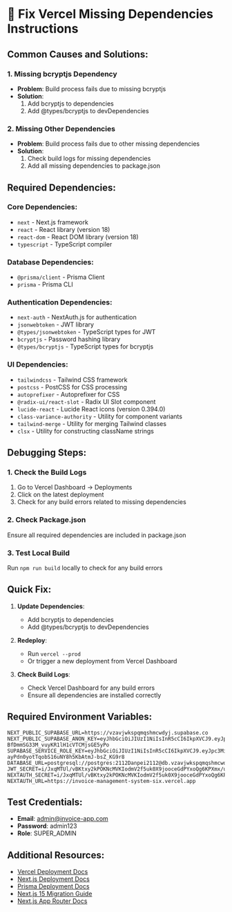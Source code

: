 
# 🔧 Fix Vercel Missing Dependencies Instructions

## Common Causes and Solutions:

### 1. Missing bcryptjs Dependency
- **Problem**: Build process fails due to missing bcryptjs
- **Solution**: 
  1. Add bcryptjs to dependencies
  2. Add @types/bcryptjs to devDependencies

### 2. Missing Other Dependencies
- **Problem**: Build process fails due to other missing dependencies
- **Solution**: 
  1. Check build logs for missing dependencies
  2. Add all missing dependencies to package.json

## Required Dependencies:

### Core Dependencies:
- `next` - Next.js framework
- `react` - React library (version 18)
- `react-dom` - React DOM library (version 18)
- `typescript` - TypeScript compiler

### Database Dependencies:
- `@prisma/client` - Prisma Client
- `prisma` - Prisma CLI

### Authentication Dependencies:
- `next-auth` - NextAuth.js for authentication
- `jsonwebtoken` - JWT library
- `@types/jsonwebtoken` - TypeScript types for JWT
- `bcryptjs` - Password hashing library
- `@types/bcryptjs` - TypeScript types for bcryptjs

### UI Dependencies:
- `tailwindcss` - Tailwind CSS framework
- `postcss` - PostCSS for CSS processing
- `autoprefixer` - Autoprefixer for CSS
- `@radix-ui/react-slot` - Radix UI Slot component
- `lucide-react` - Lucide React icons (version 0.394.0)
- `class-variance-authority` - Utility for component variants
- `tailwind-merge` - Utility for merging Tailwind classes
- `clsx` - Utility for constructing className strings

## Debugging Steps:

### 1. Check the Build Logs
1. Go to Vercel Dashboard → Deployments
2. Click on the latest deployment
3. Check for any build errors related to missing dependencies

### 2. Check Package.json
Ensure all required dependencies are included in package.json

### 3. Test Local Build
Run `npm run build` locally to check for any build errors

## Quick Fix:

1. **Update Dependencies**:
   - Add bcryptjs to dependencies
   - Add @types/bcryptjs to devDependencies

2. **Redeploy**:
   - Run `vercel --prod`
   - Or trigger a new deployment from Vercel Dashboard

3. **Check Build Logs**:
   - Check Vercel Dashboard for any build errors
   - Ensure all dependencies are installed correctly

## Required Environment Variables:

```
NEXT_PUBLIC_SUPABASE_URL=https://vzavjwkspqmqshmcwdyj.supabase.co
NEXT_PUBLIC_SUPABASE_ANON_KEY=eyJhbGciOiJIUzI1NiIsInR5cCI6IkpXVCJ9.eyJpc3MiOiJzdXBhYmFzZSIsInJlZiI6InZ6YXZqd2tzcHFtcXNobWN3ZHlqIiwicm9sZSI6ImFub24iLCJpYXQiOjE3NTk4OTExMjEsImV4cCI6MjA3NTQ2NzEyMX0.YOFjpw21w-BfDmmSG33M_vuyKR1lH1cVTCMjsGE5yPo
SUPABASE_SERVICE_ROLE_KEY=eyJhbGciOiJIUzI1NiIsInR5cCI6IkpXVCJ9.eyJpc3MiOiJzdXBhYmFzZSIsInJlZiI6InZ6YXZqd2tzcHFtcXNobWN3ZHlqIiwicm9sZSI6InNlcnZpY2Vfcm9sZSIsImlhdCI6MTc1OTg5MTEyMSwiZXhwIjoyMDc1NDY3MTIxfQ.tRx2-ayPdn0yotTqobS16uNY8h5KbAtmJ-bsZ_KG9r8
DATABASE_URL=postgresql://postgres:2112Danpei2112@db.vzavjwkspqmqshmcwdyj.supabase.co:5432/postgres
JWT_SECRET=i/JxqMTUl/vBKtxy2kPOKNcMVKIodmV2f5uk0X9jooceGdPYxoQg6KPXmx/uAaENhQoDhudBbLuhKxkiA3u+cA==
NEXTAUTH_SECRET=i/JxqMTUl/vBKtxy2kPOKNcMVKIodmV2f5uk0X9jooceGdPYxoQg6KPXmx/uAaENhQoDhudBbLuhKxkiA3u+cA==
NEXTAUTH_URL=https://invoice-management-system-six.vercel.app
```

## Test Credentials:

- **Email**: admin@invoice-app.com
- **Password**: admin123
- **Role**: SUPER_ADMIN

## Additional Resources:

- [Vercel Deployment Docs](https://vercel.com/docs/concepts/deployments)
- [Next.js Deployment Docs](https://nextjs.org/docs/deployment)
- [Prisma Deployment Docs](https://www.prisma.io/docs/guides/deployment)
- [Next.js 15 Migration Guide](https://nextjs.org/docs/messages/next-upgrade)
- [Next.js App Router Docs](https://nextjs.org/docs/app)
